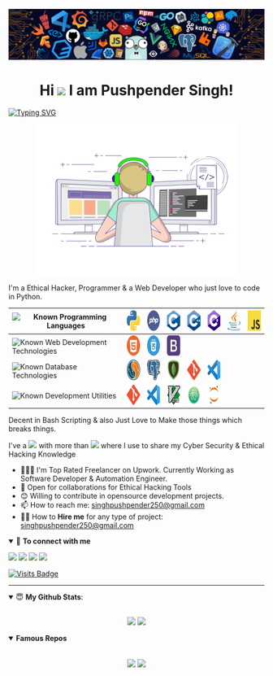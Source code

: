 ![](https://raw.githubusercontent.com/PushpenderIndia/PushpenderIndia/master/media/header.png)

<h1 align="center">Hi <img src="https://media.giphy.com/media/hvRJCLFzcasrR4ia7z/giphy.gif" width="25px"> I am Pushpender Singh! </h1>

[![Typing SVG](https://readme-typing-svg.herokuapp.com?font=Robot-Bold&size=30&color=330033&center=true&vCenter=true&width=900&height=110&lines=root@kali:~/++whoami;Ethical+Hacker;Programmer;InfoSec+Content+Creator;Web+Developer;Proud+Indian)](https://git.io/typing-svg)

<p align="center"><img align="center" alt="Coding" width="400" src="https://github.com/PushpenderIndia/PushpenderIndia/blob/master/media/coding-gif.gif"></p>

I'm a Ethical Hacker, Programmer & a Web Developer who just love to code in Python.

| ![Known Programming Languages](https://img.shields.io/badge/Known-Programming%20Languages%20:%20-brightgreen?&style=plastic) | <img src="https://github.com/PushpenderIndia/PushpenderIndia/blob/master/logos/python.png?raw=true" height="40" width="40"> | <img src="https://github.com/PushpenderIndia/PushpenderIndia/blob/master/logos/php.png?raw=true" height="40" width="40"> | <img src="https://github.com/PushpenderIndia/PushpenderIndia/blob/master/logos/c.png?raw=true" height="40" width="40"> | <img src="https://github.com/PushpenderIndia/PushpenderIndia/blob/master/logos/c++.png?raw=true" height="40" width="40"> | <img src="https://github.com/PushpenderIndia/PushpenderIndia/blob/master/logos/c-sharp.png?raw=true" height="40" width="40"> | <img src="https://github.com/PushpenderIndia/PushpenderIndia/blob/master/logos/java.png?raw=true" height="40" width="40"> | <img src="https://github.com/PushpenderIndia/PushpenderIndia/blob/master/logos/JS.png?raw=true" height="40" width="40"> |
| --- | --- | --- | --- | --- | --- | --- | --- |
| ![Known Web Development Technologies](https://img.shields.io/badge/Known-WebDev%20Technologies%20%20%20%20%20%20:%20-brightgreen?&style=plastic) | <img src="https://github.com/PushpenderIndia/PushpenderIndia/blob/master/logos/html.png?raw=true" height="40" width="40"> | <img src="https://github.com/PushpenderIndia/PushpenderIndia/blob/master/logos/css.png?raw=true" height="40" width="40"> | <img src="https://github.com/PushpenderIndia/PushpenderIndia/blob/master/logos/bootstrap.png?raw=true" height="40" width="40"> |
| ![Known Database Technologies](https://img.shields.io/badge/Known-Database%20Technologies%20%20%20%20:%20-brightgreen?&style=plastic) | <img src="https://github.com/PushpenderIndia/PushpenderIndia/blob/master/logos/sql.png?raw=true" height="40" width="40"> | <img src="https://github.com/PushpenderIndia/PushpenderIndia/blob/master/logos/postgres.png?raw=true" height="40" width="40"> | <img src="https://github.com/PushpenderIndia/PushpenderIndia/blob/master/logos/mongodb.png?raw=true" height="40" width="40"> | <img src="https://github.com/PushpenderIndia/PushpenderIndia/blob/master/logos/git.png?raw=true" height="40" width="40"> | <img src="https://github.com/PushpenderIndia/PushpenderIndia/blob/master/logos/vs.png?raw=true" height="40" width="40"> |
| ![Known Development Utilities](https://img.shields.io/badge/Known-Development%20Utilities%20%20%20%20%20%20:%20-brightgreen?&style=plastic) | <img src="https://github.com/PushpenderIndia/PushpenderIndia/blob/master/logos/git.png?raw=true" height="40" width="40"> | <img src="https://github.com/PushpenderIndia/PushpenderIndia/blob/master/logos/vs.png?raw=true" height="40" width="40"> | <img src="https://github.com/PushpenderIndia/PushpenderIndia/blob/master/logos/vim.png?raw=true" height="40" width="40"> | <img src="https://github.com/PushpenderIndia/PushpenderIndia/blob/master/logos/atom.png?raw=true" height="40" width="40"> | <img src="https://github.com/PushpenderIndia/PushpenderIndia/blob/master/logos/jupyter-notebook.png?raw=true" height="40" width="40">

Decent in Bash Scripting & also Just Love to Make those things which breaks things. 

I've a <img src = "https://img.shields.io/badge/InfoSec-YouTube%20Channel-%23E4405F.svg?&style=for-the-badge&logo=youtube&logoColor=white&style=plastic"> with more than [<img src = "https://img.shields.io/badge/10.5k-Subscriber-%23E4405F.svg?&style=for-the-badge&logo=youtube&logoColor=white&style=plastic">](https://www.youtube.com/c/CyberAcademyHindi) where I use to share my Cyber Security & Ethical Hacking Knowledge 

- 👨🏽‍💻 I'm Top Rated Freelancer on Upwork. Currently Working as Software Developer & Automation Engineer.
- 🤝 Open for collaborations for Ethical Hacking Tools
- 😊 Willing to contribute in opensource development projects. 
- 📫 How to reach me: singhpushpender250@gmail.com
- 👨‍💻 How to **Hire me** for any type of project: singhpushpender250@gmail.com

<details open>
<summary>🤝 <b>To connect with me</b></summary>

<p align = "center">
 
[<img src = "https://img.shields.io/badge/youtube-%23E4405F.svg?&style=for-the-badge&logo=youtube&logoColor=white">](https://www.youtube.com/c/CyberAcademyHindi)
[<img src = "https://img.shields.io/badge/upwork-top%20rated%20freelancer-%2373BB44.svg?&style=for-the-badge&logo=upwork&logoColor=white">](https://www.upwork.com/freelancers/~01ee80593d3e8f9387)
[<img src="https://img.shields.io/badge/medium-%2312100E.svg?&style=for-the-badge&logo=medium&logoColor=white" />](https://medium.com/@PushpenderIndia)
[<img src="https://img.shields.io/badge/twitter-%231DA1F2.svg?&style=for-the-badge&logo=twitter&logoColor=white" />](https://twitter.com/PushpenderIndia) 


[![Visits Badge](https://badges.pufler.dev/visits/PushpenderIndia/PushpenderIndia?style=for-the-badge)](https://github.com/PushpenderIndia/PushpenderIndia)

</p>

</details>

---

<details open>
 <summary> 😇 <b>My Github Stats</b>: </summary>

<br>

<p align = "center">
  <img src = "https://github-readme-stats.vercel.app/api?username=PushpenderIndia&show_icons=true&line_height=27">
  <img src = "https://github-readme-stats.vercel.app/api/top-langs/?username=PushpenderIndia&hide=css,shell">
</p>

</details>



<details open> 
 <summary><b>Famous Repos</b></summary>
 <br> 
  
<p align = "center">
<a href = "https://github.com/PushpenderIndia/technowhorse"><img align="center"  src="https://github-readme-stats.vercel.app/api/pin/?username=PushpenderIndia&repo=technowhorse" /></a> <a href = "https://github.com/PushpenderIndia/technowlogger"><img align="center" src="https://github-readme-stats.vercel.app/api/pin/?username=PushpenderIndia&repo=technowlogger" /></a> </p>

</details>

